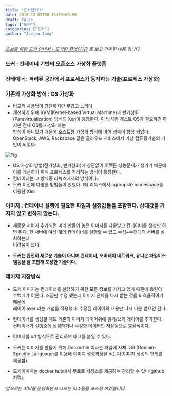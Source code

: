 ```yaml
---
title: "도커란???"
date: 2018-12-09T00:15:15+09:00
draft: false
tags: ["도커"]
categories: ["도커"]
author: "Jaejin Jang"
---
```

*[초보를 위한 도커 안내서 - 도커란 무엇인가?](https://subicura.com/2017/01/19/docker-guide-for-beginners-1.html) 를 보고 간추린 내용 입니다.*

### 도커 : 컨테이너 기반의 오픈소스 가상화 플랫폼
### 컨테이너 : 격리된 공간에서 프로세스가 동작하는 기술(프로세스 가상화)
### 기존의 가상화 방식 : OS 가상화
* 비교적 사용법이 간단하지만 무겁고 느리다
* 개선하기 위해 KVM(Kernel-based Virtual Machine)과 반가상화(Paravirtualization) 방식의 Xen이 등장한다. 이 방식은 게스트 OS가 필요하긴 하지만 전체 OS를 가상화 하는  
 방식이 아니였기 때문에 호스트형 가상화 방식에 비해 성능이 향상 되었다. OpenStack, AWS, Rackspace 같은 클라우드 서비스에서 가상 컴퓨팅기술의 기반이 되었다.

![Fig](/posts110_1.jpg "posts110_1.jpg")

* OS 가상화 방법(전가상화, 반가상화)에 상관없이 어쨋든 성능문제가 생기기 때문에 이를 개선하기 위해 프로세스를 격리하는 방식이 등장한다.
* 컨테이너는 그 방식중 리눅스에서의 방식이다.
* 도커 이전에 다양한 방법들이 있었다. 예) 리눅스에서 cgroups와 namespace를 이용한 Xen

### 이미지 : 컨테이너 실행에 필요한 파일과 설정값들을 포함한다. 상태값을 가지지 않고 변하지 않는다.
* 새로운 서버가 추가되면 미리 만들어 놓은 이미지를 다운받고 컨테이너를 생성만 하면 된다. 한 서버에 여러 개의 컨테이너를 실행할 수 있고 수십~수천대의 서버를 설치하는데  
어려움이 없다.

* **도커는 완전히 새로운 기술이 아니며 컨테이너, 오버레이 네트워크, 유니온 파일이스템등을 잘 조합해 포장한 기술이다.**

### 레이저 저장방식
* 도커 이미지는 컨테이너를 실행하기 위한 모든 정보를 가지고 있기 때문에 용량이 수백메가 이른다. 조금만 수정 했는데 이미지 전체를 다시 받는 것을 비효율적이기 때문에  
 레이어layer 라는 개념을 적용했다. 수정된 레이어의 내용만 다시 다운 받으면 된다.
* 컨테이너를 생성할 때도 기존의 이미지 레이어위에 읽기/쓰기 레이어를 추가한다. 컨테이너가 실행중에 생성하거나 수정한 데이터만 저장됨으로 효율적이다.

* 이미지를 url 방식으로 관리하며 태그를 붙일 수 있다.
* 도커는 이미지를 만들기 위해 Dockerfile 이라는 파일에 자체 DSL(Domain-Specific Language)를 이용해 이미지 생성과정을 적는다(이미지 생성의 편의를 제공함).
* 도커이미지는 docker hub에서 무료로 저장소를 제공하며 관리할 수 있다(github 처럼).

*앞으로는 서버를 운영하면서 나오는 이슈들을 포스팅 하겠습니다.*
